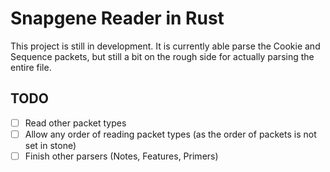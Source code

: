 # Snapgene Reader in Rust

This project is still in development. It is currently able parse the Cookie and Sequence packets, but still a bit on the rough side for actually parsing the entire file. 

## TODO

- [ ] Read other packet types
- [ ] Allow any order of reading packet types (as the order of packets is not set in stone)
- [ ] Finish other parsers (Notes, Features, Primers)
